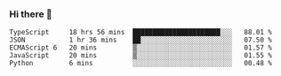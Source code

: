 ### Hi there 👋

<!--START_SECTION:waka-->
```text
TypeScript     18 hrs 56 mins  ██████████████████████░░░   88.01 % 
JSON           1 hr 36 mins    ██░░░░░░░░░░░░░░░░░░░░░░░   07.50 % 
ECMAScript 6   20 mins         ▒░░░░░░░░░░░░░░░░░░░░░░░░   01.57 % 
JavaScript     20 mins         ▒░░░░░░░░░░░░░░░░░░░░░░░░   01.55 % 
Python         6 mins          ░░░░░░░░░░░░░░░░░░░░░░░░░   00.48 % 
```
<!--END_SECTION:waka-->

<!--
**arlenxuzj/arlenxuzj** is a ✨ _special_ ✨ repository because its `README.md` (this file) appears on your GitHub profile.

Here are some ideas to get you started:

- 🔭 I’m currently working on ...
- 🌱 I’m currently learning ...
- 👯 I’m looking to collaborate on ...
- 🤔 I’m looking for help with ...
- 💬 Ask me about ...
- 📫 How to reach me: ...
- 😄 Pronouns: ...
- ⚡ Fun fact: ...
-->

